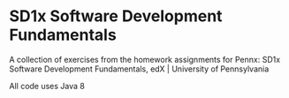 # SD1x Software Development Fundamentals
A collection of exercises from the homework assignments for Pennx: SD1x Software Development Fundamentals, edX | University of Pennsylvania

All code uses Java 8
